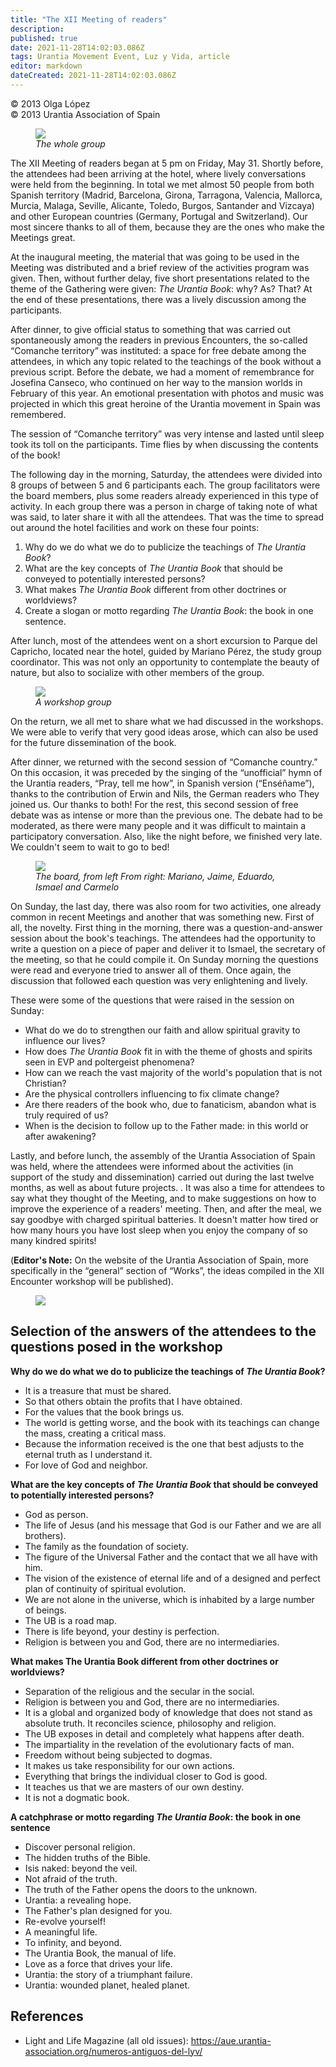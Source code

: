 ```yaml
---
title: "The XII Meeting of readers"
description: 
published: true
date: 2021-11-28T14:02:03.086Z
tags: Urantia Movement Event, Luz y Vida, article
editor: markdown
dateCreated: 2021-11-28T14:02:03.086Z
---
```


<p class="v-card v-sheet theme--light gray lighten-3 px-2">© 2013 Olga López<br>© 2013 Urantia Association of Spain</p>


<figure id="Figure_1" class="image urantiapedia">
<img src="/image/article/Luz_y_Vida/LyV33/02.jpg">
<figcaption><em>The whole group</em></figcaption>
</figure>

The XII Meeting of readers began at 5 pm on Friday, May 31. Shortly before, the attendees had been arriving at the hotel, where lively conversations were held from the beginning. In total we met almost 50 people from both Spanish territory (Madrid, Barcelona, Girona, Tarragona, Valencia, Mallorca, Murcia, Malaga, Seville, Alicante, Toledo, Burgos, Santander and Vizcaya) and other European countries (Germany, Portugal and Switzerland). Our most sincere thanks to all of them, because they are the ones who make the Meetings great.

At the inaugural meeting, the material that was going to be used in the Meeting was distributed and a brief review of the activities program was given. Then, without further delay, five short presentations related to the theme of the Gathering were given: _The Urantia Book_: why? As? That? At the end of these presentations, there was a lively discussion among the participants.

After dinner, to give official status to something that was carried out spontaneously among the readers in previous Encounters, the so-called “Comanche territory” was instituted: a space for free debate among the attendees, in which any topic related to the teachings of the book without a previous script. Before the debate, we had a moment of remembrance for Josefina Canseco, who continued on her way to the mansion worlds in February of this year. An emotional presentation with photos and music was projected in which this great heroine of the Urantia movement in Spain was remembered.

The session of “Comanche territory” was very intense and lasted until sleep took its toll on the participants. Time flies by when discussing the contents of the book!

The following day in the morning, Saturday, the attendees were divided into 8 groups of between 5 and 6 participants each. The group facilitators were the board members, plus some readers already experienced in this type of activity. In each group there was a person in charge of taking note of what was said, to later share it with all the attendees. That was the time to spread out around the hotel facilities and work on these four points:

1. Why do we do what we do to publicize the teachings of _The Urantia Book_?
2. What are the key concepts of _The Urantia Book_ that should be conveyed to potentially interested persons?
3. What makes _The Urantia Book_ different from other doctrines or worldviews?
4. Create a slogan or motto regarding _The Urantia Book_: the book in one sentence.

After lunch, most of the attendees went on a short excursion to Parque del Capricho, located near the hotel, guided by Mariano Pérez, the study group coordinator. This was not only an opportunity to contemplate the beauty of nature, but also to socialize with other members of the group.

<figure id="Figure_2" class="image urantiapedia">
<img src="/image/article/Luz_y_Vida/LyV33/04.jpg">
<figcaption><em>A workshop group</em></figcaption>
</figure>

On the return, we all met to share what we had discussed in the workshops. We were able to verify that very good ideas arose, which can also be used for the future dissemination of the book.

After dinner, we returned with the second session of “Comanche country.” On this occasion, it was preceded by the singing of the “unofficial” hymn of the Urantia readers, “Pray, tell me how”, in Spanish version (“Enséñame”), thanks to the contribution of Erwin and Nils, the German readers who They joined us. Our thanks to both! For the rest, this second session of free debate was as intense or more than the previous one. The debate had to be moderated, as there were many people and it was difficult to maintain a participatory conversation. Also, like the night before, we finished very late. We couldn't seem to wait to go to bed!

<figure id="Figure_3" class="image urantiapedia">
<img src="/image/article/Luz_y_Vida/LyV33/03.jpg">
<figcaption><em>The board, from left From right: Mariano, Jaime, Eduardo, Ismael and Carmelo</em></figcaption>
</figure>

On Sunday, the last day, there was also room for two activities, one already common in recent Meetings and another that was something new. First of all, the novelty. First thing in the morning, there was a question-and-answer session about the book's teachings. The attendees had the opportunity to write a question on a piece of paper and deliver it to Ismael, the secretary of the meeting, so that he could compile it. On Sunday morning the questions were read and everyone tried to answer all of them. Once again, the discussion that followed each question was very enlightening and lively.

These were some of the questions that were raised in the session on Sunday:

- What do we do to strengthen our faith and allow spiritual gravity to influence our lives?
- How does _The Urantia Book_ fit in with the theme of ghosts and spirits seen in EVP and poltergeist phenomena?
- How can we reach the vast majority of the world's population that is not Christian?
- Are the physical controllers influencing to fix climate change?
- Are there readers of the book who, due to fanaticism, abandon what is truly required of us?
- When is the decision to follow up to the Father made: in this world or after awakening?

Lastly, and before lunch, the assembly of the Urantia Association of Spain was held, where the attendees were informed about the activities (in support of the study and dissemination) carried out during the last twelve months, as well as about future projects. . It was also a time for attendees to say what they thought of the Meeting, and to make suggestions on how to improve the experience of a readers' meeting. Then, and after the meal, we say goodbye with charged spiritual batteries. It doesn't matter how tired or how many hours you have lost sleep when you enjoy the company of so many kindred spirits!

(**Editor's Note:** On the website of the Urantia Association of Spain, more specifically in the “general” section of “Works”, the ideas compiled in the XII Encounter workshop will be published).

<figure id="Figure_4" class="image urantiapedia">
<img src="/image/article/Luz_y_Vida/LyV33/05.jpg">
</figure>

## Selection of the answers of the attendees to the questions posed in the workshop

**Why do we do what we do to publicize the teachings of _The Urantia Book_?**

- It is a treasure that must be shared.
- So that others obtain the profits that I have obtained.
- For the values that the book brings us.
- The world is getting worse, and the book with its teachings can change the mass, creating a critical mass.
- Because the information received is the one that best adjusts to the eternal truth as I understand it.
- For love of God and neighbor.

**What are the key concepts of _The Urantia Book_ that should be conveyed to potentially interested persons?**

- God as person.
- The life of Jesus (and his message that God is our Father and we are all brothers).
- The family as the foundation of society.
- The figure of the Universal Father and the contact that we all have with him.
- The vision of the existence of eternal life and of a designed and perfect plan of continuity of spiritual evolution.
- We are not alone in the universe, which is inhabited by a large number of beings.
- The UB is a road map.
- There is life beyond, your destiny is perfection.
- Religion is between you and God, there are no intermediaries.

**What makes The Urantia Book different from other doctrines or worldviews?**

- Separation of the religious and the secular in the social.
- Religion is between you and God, there are no intermediaries.
- It is a global and organized body of knowledge that does not stand as absolute truth. It reconciles science, philosophy and religion.
- The UB exposes in detail and completely what happens after death.
- The impartiality in the revelation of the evolutionary facts of man.
- Freedom without being subjected to dogmas.
- It makes us take responsibility for our own actions.
- Everything that brings the individual closer to God is good.
- It teaches us that we are masters of our own destiny.
- It is not a dogmatic book.

**A catchphrase or motto regarding _The Urantia Book_: the book in one sentence**

- Discover personal religion.
- The hidden truths of the Bible.
- Isis naked: beyond the veil.
- Not afraid of the truth.
- The truth of the Father opens the doors to the unknown.
- Urantia: a revealing hope.
- The Father's plan designed for you.
- Re-evolve yourself!
- A meaningful life.
- To infinity, and beyond.
- The Urantia Book, the manual of life.
- Love as a force that drives your life.
- Urantia: the story of a triumphant failure.
- Urantia: wounded planet, healed planet.

## References

- Light and Life Magazine (all old issues): https://aue.urantia-association.org/numeros-antiguos-del-lyv/

